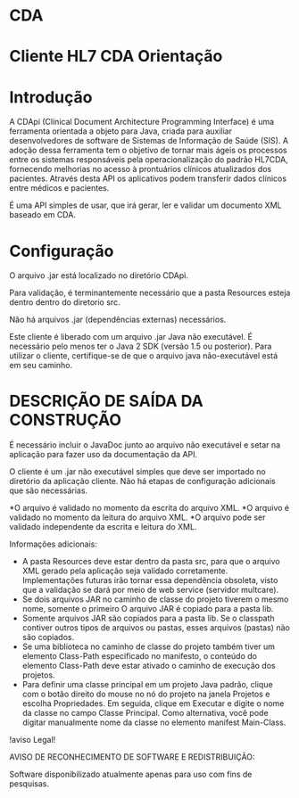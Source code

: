 # CDA
# Cliente HL7 CDA Orientação

# Introdução

A CDApi (Clinical Document Architecture Programming Interface) é uma ferramenta orientada a objeto para Java, criada para auxiliar desenvolvedores de software de Sistemas de Informação de Saúde (SIS). A adoção dessa ferramenta  tem o objetivo de tornar mais ágeis os processos entre os sistemas responsáveis pela operacionalização do padrão HL7CDA, fornecendo melhorias no acesso à prontuários clı́nicos atualizados dos pacientes. Através desta API os aplicativos podem transferir dados clínicos entre médicos e pacientes.

É uma API simples de usar, que irá gerar, ler e  validar um documento XML baseado em CDA.

# Configuração

O arquivo .jar está localizado no diretório CDApi.

Para validação, é terminantemente necessário que a pasta Resources esteja dentro dentro do diretorio src.

Não há  arquivos .jar (dependências externas) necessários.

Este cliente é liberado com um arquivo .jar Java não executável. É necessário pelo menos ter o Java 2 SDK (versão
1.5 ou posterior). Para utilizar o cliente, certifique-se de que o arquivo java não-executável está em seu caminho.

# DESCRIÇÃO DE SAÍDA DA CONSTRUÇÃO

É necessário incluir o JavaDoc junto ao arquivo não executável e setar na aplicação para fazer uso da documentação da API.

O cliente é um .jar não executável simples que deve ser importado no diretório da aplicação cliente. Não há etapas de configuração adicionais que são necessárias.

*O arquivo é validado no momento da escrita do arquivo XML.
*O arquivo é validado no momento da leitura do arquivo XML.
*O arquivo pode ser validado independente da escrita e leitura do XML.  

Informações adicionais:

* A pasta Resources deve estar dentro da pasta src, para que o arquivo XML gerado pela aplicação
seja validado corretamente. Implementações futuras irão tornar essa dependência obsoleta, visto
que a validação se dará por meio de web service (servidor multcare).
* Se dois arquivos JAR no caminho de classe do projeto tiverem o mesmo nome, somente o primeiro
O arquivo JAR é copiado para a pasta lib.
* Somente arquivos JAR são copiados para a pasta lib.
Se o classpath contiver outros tipos de arquivos ou pastas, esses arquivos (pastas)
não são copiados.
* Se uma biblioteca no caminho de classe do projeto também tiver um elemento Class-Path
especificado no manifesto, o conteúdo do elemento Class-Path deve estar ativado
o caminho de execução dos projetos.
* Para definir uma classe principal em um projeto Java padrão, clique com o botão direito do mouse no nó do projeto
na janela Projetos e escolha Propriedades. Em seguida, clique em Executar e digite o
nome da classe no campo Classe Principal. Como alternativa, você pode digitar manualmente
nome da classe no elemento manifest Main-Class.


!aviso Legal! 

AVISO DE RECONHECIMENTO DE SOFTWARE E REDISTRIBUIÇÃO:

Software disponibilizado atualmente apenas para uso com fins de pesquisas.